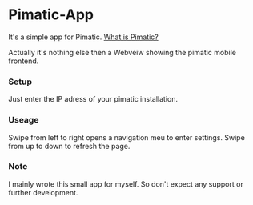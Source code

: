 # Pimatic-App

It's a simple app for Pimatic. [What is Pimatic?](https://www.pimatic.org)

Actually it's nothing else then a Webveiw showing the pimatic mobile frontend.

### Setup

Just enter the IP adress of your pimatic installation.

### Useage

Swipe from left to right opens a navigation meu to enter settings.
Swipe from up to down to refresh the page.

### Note

I mainly wrote this small app for myself. So don't expect any support or further development.
